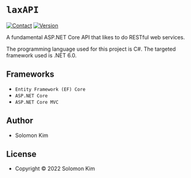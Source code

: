 # ``laxAPI``
[![Contact](https://img.shields.io/badge/contact-solomon-blue)](mailto:solomon98@gmail.com)
[![Version](http://img.shields.io/badge/version-1.0-green.svg?style=flat)](https://github.com/solomonkim98/API)

A fundamental ASP.NET Core API that likes to do RESTful web services.

The programming language used for this project is C#.
The targeted framework used is .NET 6.0.

## Frameworks

- ``Entity Framework (EF) Core``
- ``ASP.NET Core``
- ``ASP.NET Core MVC``

## Author

- Solomon Kim

## License

- Copyright © 2022 Solomon Kim
